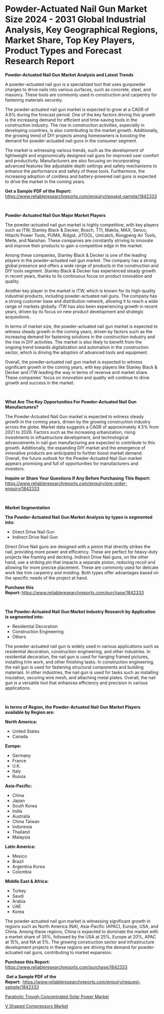 <p><h1>Powder-Actuated Nail Gun Market Size 2024 - 2031 Global Industrial Analysis, Key Geographical Regions, Market Share, Top Key Players, Product Types and Forecast Research Report</h1></p><p><strong>Powder-Actuated Nail Gun Market Analysis and Latest Trends</strong></p>
<p><p>A powder-actuated nail gun is a specialized tool that uses gunpowder charges to drive nails into various surfaces, such as concrete, steel, and masonry. These tools are commonly used in construction and carpentry for fastening materials securely.</p><p>The powder-actuated nail gun market is expected to grow at a CAGR of 4.6% during the forecast period. One of the key factors driving this growth is the increasing demand for efficient and time-saving tools in the construction industry. The rise in construction activities, especially in developing countries, is also contributing to the market growth. Additionally, the growing trend of DIY projects among homeowners is boosting the demand for powder-actuated nail guns in the consumer segment.</p><p>The market is witnessing various trends, such as the development of lightweight and ergonomically designed nail guns for improved user comfort and productivity. Manufacturers are also focusing on incorporating advanced features like adjustable depth settings and safety mechanisms to enhance the performance and safety of these tools. Furthermore, the increasing adoption of cordless and battery-powered nail guns is expected to drive the market in the coming years.</p></p>
<p><strong>Get a Sample PDF of the Report:&nbsp;</strong> <a href="https://www.reliableresearchreports.com/enquiry/request-sample/1842333">https://www.reliableresearchreports.com/enquiry/request-sample/1842333</a></p>
<p>&nbsp;</p>
<p><strong>Powder-Actuated Nail Gun Major Market Players</strong></p>
<p><p>The powder-actuated nail gun market is highly competitive, with key players such as ITW, Stanley Black & Decker, Bosch, TTI, Makita, MAX, Senco, Hitachi Power Tools, PUMA, Ridgid, JITOOL, Unicatch, Rongpeng Air Tools, Meite, and Nanshan. These companies are constantly striving to innovate and improve their products to gain a competitive edge in the market.</p><p>Among these companies, Stanley Black & Decker is one of the leading players in the powder-actuated nail gun market. The company has a strong global presence and offers a wide range of products in the construction and DIY tools segment. Stanley Black & Decker has experienced steady growth in recent years, thanks to its continuous focus on product innovation and quality.</p><p>Another key player in the market is ITW, which is known for its high-quality industrial products, including powder-actuated nail guns. The company has a strong customer base and distribution network, allowing it to reach a wide range of markets globally. ITW has also been experiencing growth in recent years, driven by its focus on new product development and strategic acquisitions.</p><p>In terms of market size, the powder-actuated nail gun market is expected to witness steady growth in the coming years, driven by factors such as the increasing demand for fastening solutions in the construction industry and the rise in DIY activities. The market is also likely to benefit from the ongoing trend towards digitalization and automation in the construction sector, which is driving the adoption of advanced tools and equipment.</p><p>Overall, the powder-actuated nail gun market is expected to witness significant growth in the coming years, with key players like Stanley Black & Decker and ITW leading the way in terms of revenue and market share. These companies' focus on innovation and quality will continue to drive growth and success in the market.</p></p>
<p>&nbsp;</p>
<p><strong>What Are The Key Opportunities For Powder-Actuated Nail Gun Manufacturers?</strong></p>
<p><p>The Powder-Actuated Nail Gun market is expected to witness steady growth in the coming years, driven by the growing construction industry across the globe. Market data suggests a CAGR of approximately 4.5% from 2021 to 2026. Factors such as the increasing urbanization, rising investments in infrastructure development, and technological advancements in nail gun manufacturing are expected to contribute to this growth. Additionally, the expanding DIY market and the emergence of innovative products are anticipated to further boost market demand. Overall, the future outlook for the Powder-Actuated Nail Gun market appears promising and full of opportunities for manufacturers and investors.</p></p>
<p><strong>Inquire or Share Your Questions If Any Before Purchasing This Report:</strong> <a href="https://www.reliableresearchreports.com/enquiry/pre-order-enquiry/1842333">https://www.reliableresearchreports.com/enquiry/pre-order-enquiry/1842333</a></p>
<p>&nbsp;</p>
<p><strong>Market Segmentation</strong></p>
<p><strong>The Powder-Actuated Nail Gun Market Analysis by types is segmented into:</strong></p>
<p><ul><li>Direct Drive Nail Gun</li><li>Indirect Drive Nail Gun</li></ul></p>
<p><p>Direct Drive Nail guns are designed with a piston that directly strikes the nail, providing more power and efficiency. These are perfect for heavy-duty projects like framing and decking. Indirect Drive Nail guns, on the other hand, use a striking pin that impacts a separate piston, reducing recoil and allowing for more precise placement. These are commonly used for delicate work like trim carpentry and molding. Both types offer advantages based on the specific needs of the project at hand.</p></p>
<p><strong>Purchase this Report:&nbsp;</strong><a href="https://www.reliableresearchreports.com/purchase/1842333">https://www.reliableresearchreports.com/purchase/1842333</a></p>
<p>&nbsp;</p>
<p><strong>The Powder-Actuated Nail Gun Market Industry Research by Application is segmented into:</strong></p>
<p><ul><li>Residential Decoration</li><li>Construction Engineering</li><li>Others</li></ul></p>
<p><p>The powder-actuated nail gun is widely used in various applications such as residential decoration, construction engineering, and other industries. In residential decoration, the nail gun is used for hanging framed pictures, installing trim work, and other finishing tasks. In construction engineering, the nail gun is used for fastening structural components and building materials. In other industries, the nail gun is used for tasks such as installing insulation, securing wire mesh, and attaching metal plates. Overall, the nail gun is a versatile tool that enhances efficiency and precision in various applications.</p></p>
<p>&nbsp;</p>
<p><strong>In terms of Region, the Powder-Actuated Nail Gun Market Players available by Region are:</strong></p>
<p>
    <p> <strong> North America: </strong>
        <ul>
            <li>United States</li>
            <li>Canada</li>
        </ul>
        </p> 
    <p> <strong> Europe: </strong>
        <ul>
            <li>Germany</li>
            <li>France</li>
            <li>U.K.</li>
            <li>Italy</li>
            <li>Russia</li>
        </ul>
        </p> 
    <p> <strong> Asia-Pacific: </strong>
        <ul>
            <li>China</li>
            <li>Japan</li>
            <li>South Korea</li>
            <li>India</li>
            <li>Australia</li>
            <li>China Taiwan</li>
            <li>Indonesia</li>
            <li>Thailand</li>
            <li>Malaysia</li>
        </ul>
        </p> 
    <p> <strong> Latin America: </strong>
        <ul>
            <li>Mexico</li>
            <li>Brazil</li>
            <li>Argentina Korea</li>
            <li>Colombia</li>
        </ul>
        </p> 
    <p> <strong> Middle East & Africa: </strong>
        <ul>
            <li>Turkey</li>
            <li>Saudi</li>
            <li>Arabia</li>
            <li>UAE</li>
            <li>Korea</li>
        </ul>
    </p>
    </p>
<p><p>The powder-actuated nail gun market is witnessing significant growth in regions such as North America (NA), Asia-Pacific (APAC), Europe, USA, and China. Among these regions, China is expected to dominate the market with a market share of 35%, followed by the USA at 25%, Europe at 20%, APAC at 15%, and NA at 5%. The growing construction sector and infrastructure development projects in these regions are driving the demand for powder-actuated nail guns, contributing to market expansion.</p></p>
<p><strong>Purchase this Report: </strong><a href="https://www.reliableresearchreports.com/purchase/1842333">https://www.reliableresearchreports.com/purchase/1842333</a></p>
<p>&nbsp;<strong>Get a Sample PDF of the Report:&nbsp;&nbsp;</strong><a href="https://www.reliableresearchreports.com/enquiry/request-sample/1842333">https://www.reliableresearchreports.com/enquiry/request-sample/1842333</a></p>
<p><strong></strong></p>
<p><p><a href="https://issuu.com/reportprime-2/docs/parabolic-trough-concentrated-solar-power-market-s">Parabolic Trough Concentrated Solar Power Market</a></p><p><a href="https://issuu.com/reportprime-2/docs/v-shaped-compressors-market-size-2030.pptx">V Shaped Compressors Market</a></p></p>